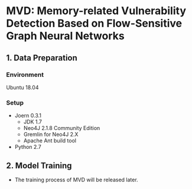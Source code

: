 # MVD: Memory-related Vulnerability Detection Based on Flow-Sensitive Graph Neural Networks
## 1. Data Preparation
### Environment  
Ubuntu 18.04
### Setup
* Joern 0.3.1
    - JDK 1.7
    - Neo4J 2.1.8 Community Edition
    - Gremlin for Neo4J 2.X
    - Apache Ant build tool
* Python 2.7

## 2. Model Training
* The training process of MVD will be released later.
